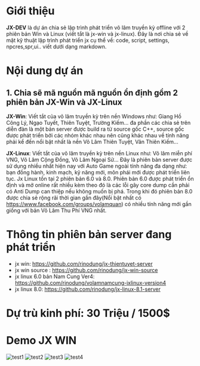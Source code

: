 # Giới thiệu
**JX-DEV** là dự án chia sẻ lập trình phát triển võ lâm truyền kỳ offline với 2 phiên bản Win và Linux (viết tắt là jx-win và jx-linux). 
Đây là nơi chia sẻ về mặt kỹ thuật lập trình phát triển jx cụ thể về: code, script, settings, npcres,spr,ui.. viết dưới dạng markdown.

# Nội dung dự án
## 1. Chia sẽ mã nguồn mã nguồn ổn định gồm 2 phiên bản **JX-Win** và **JX-Linux**
**JX-Win**: Viết tắt của võ lâm truyền kỳ trên nền Windows như: Giang Hồ Công Lý, Ngạo Tuyết, Thiên Tuyệt, Trường Kiếm... đa phần các chia sẻ trên diễn đàn là một bản server được build ra từ source gốc C++, source gốc được phát triển bởi các nhóm khác nhau nên cũng khác nhau về tính năng phải kể đến nổi bật nhất là nền Võ Lâm Thiên Tuyệt, Vân Thiên Kiếm...

**JX-Linux**: Viết tắt của võ lâm truyền kỳ trên nền Linux như: Võ lâm miễn phí VNG, Võ Lâm Cộng Đồng, Võ Lâm Ngoại Sử... Đây là phiên bản server được sử dụng nhiều nhất hiện nay với Auto Game ngoài  tính năng đa dạng như: bạn đồng hành, kinh mạch, kỹ năng mới, môn phái mới được phát triển liên tục. Jx Linux tồn tại 2 phiên bản 6.0 và 8.0. Phiên bản 6.0 được phát triển ổn định và mở online rất nhiều kèm theo đó là các lỗi gây core dump cần phải có Anti Dump can thiệp nếu không muốn bị phá. Trong khi đó phiên bản 8.0 được chia sẻ rộng rãi thời gian gần đây(Nổi bật nhất có https://www.facebook.com/groups/volamquan) có nhiều tính năng mới gần giống với bản Võ Lâm Thu Phí VNG nhất.

# Thông tin phiên bản server đang phát triển
- jx win: https://github.com/rinodung/jx-thientuyet-server
- jx win source : https://github.com/rinodung/jx-win-source
- jx linux 6.0 bản Nam Cung Ver4: https://github.com/rinodung/volamnamcung-jxlinux-version4
- jx linux 8.0: https://github.com/rinodung/jx-linux-8.1-server
# Dự trù kinh phí: 30 Triệu / 1500$
# Demo JX WIN
![test1](https://user-images.githubusercontent.com/42957164/45014970-757d1400-b04a-11e8-877a-1ae2c2d81a9e.png)
![test2](https://user-images.githubusercontent.com/42957164/45015063-bc6b0980-b04a-11e8-8612-731c5659ed90.png)
![test3](https://user-images.githubusercontent.com/42957164/45015190-19ff5600-b04b-11e8-9fc2-05ae52f174c8.png)
![test4](https://user-images.githubusercontent.com/42957164/45015236-4024f600-b04b-11e8-8694-93732ea16f12.png)


